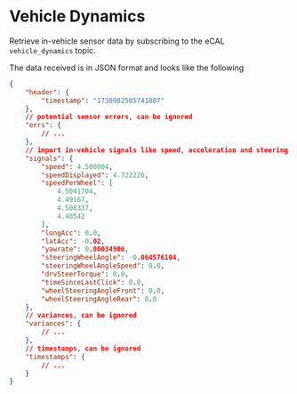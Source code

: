 # Vehicle Dynamics

Retrieve in-vehicle sensor data by subscribing to the eCAL `vehicle_dynamics` topic.

The data received is in JSON format and looks like the following

```json
{
    "header": {
        "timestamp": "1730982505741887"
    },
    // potential sensor errors, can be ignored
    "errs": {
        // ...
    },
    // import in-vehicle signals like speed, acceleration and steering wheel angle, ...
    "signals": {
        "speed": 4.500004,
        "speedDisplayed": 4.722226,
        "speedPerWheel": [
            4.5041704,
            4.49167,
            4.508337,
            4.48542
        ],
        "longAcc": 0.0,
        "latAcc": -0.02,
        "yawrate": 0.00034906,
        "steeringWheelAngle": -0.064576104,
        "steeringWheelAngleSpeed": 0.0,
        "drvSteerTorque": 0.0,
        "timeSinceLastClick": 0.0,
        "wheelSteeringAngleFront": 0.0,
        "wheelSteeringAngleRear": 0.0
    },
    // variances, can be ignored
    "variances": {
        // ...
    },
    // timestamps, can be ignored
    "timestamps": {
        // ...
    }
}
```